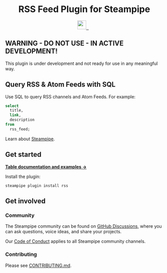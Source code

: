 
<p align="center">
  <h1 align="center">RSS Feed Plugin for Steampipe</h1>
</p>
<p align="center">
  <a aria-label="Steampipe logo" href="https://steampipe.io">
    <img src="https://steampipe.io/images/steampipe_logo_wordmark_padding.svg" height="28">
  </a>
  <a aria-label="Plugin version" href="https://hub.steampipe.io/plugins/turbot/rss">
    <img alt="" src="https://img.shields.io/static/v1?label=turbot/rss&message=None&style=for-the-badge&labelColor=777777&color=F3F1F0">
  </a>
  &nbsp;
  <a aria-label="License" href="LICENSE">
    <img alt="" src="https://img.shields.io/static/v1?label=license&message=MPL-2.0&style=for-the-badge&labelColor=777777&color=F3F1F0">
  </a>
</p>

## WARNING - DO NOT USE - IN ACTIVE DEVELOPMENT!

This plugin is under development and not ready for use in any meaningful way.

## Query RSS & Atom Feeds with SQL

Use SQL to query RSS channels and Atom Feeds. For example:

```sql
select
  title,
  link,
  description
from
  rss_feed;
```

Learn about [Steampipe](https://steampipe.io/).

## Get started

**[Table documentation and examples &rarr;](https://hub.steampipe.io/plugins/turbot/rss)**

Install the plugin:

```shell
steampipe plugin install rss
```

## Get involved

### Community

The Steampipe community can be found on [GitHub Discussions](https://github.com/turbot/steampipe/discussions), where you can ask questions, voice ideas, and share your projects.

Our [Code of Conduct](https://github.com/turbot/steampipe/CODE_OF_CONDUCT.md) applies to all Steampipe community channels.

### Contributing

Please see [CONTRIBUTING.md](https://github.com/turbot/steampipe/CONTRIBUTING.md).
